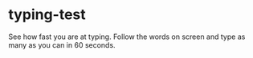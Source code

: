 # typing-test
See how fast you are at typing. Follow the words on screen and type as many as you can in 60 seconds.
